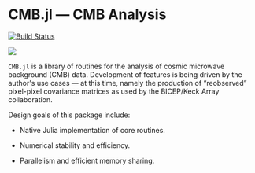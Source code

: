 # CMB.jl — CMB Analysis

[![Build Status](https://travis-ci.org/jmert/CMB.jl.svg?branch=master)](https://travis-ci.org/jmert/CMB.jl)

[![](https://img.shields.io/badge/docs-latest-blue.svg)](https://jmert.github.io/CMB.jl/latest)

`CMB.jl` is a library of routines for the analysis of cosmic microwave
background (CMB) data. Development of features is being driven by the author's
use cases — at this time, namely the production of “reobserved” pixel-pixel
covariance matrices as used by the BICEP/Keck Array collaboration.

Design goals of this package include:

  * Native Julia implementation of core routines.

  * Numerical stability and efficiency.

  * Parallelism and efficient memory sharing.


